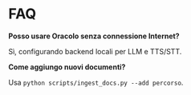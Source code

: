 # FAQ

**Posso usare Oracolo senza connessione Internet?**

Sì, configurando backend locali per LLM e TTS/STT.

**Come aggiungo nuovi documenti?**

Usa `python scripts/ingest_docs.py --add percorso`.
